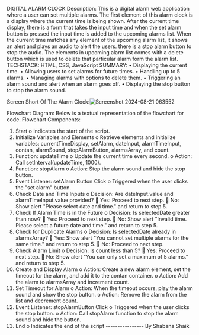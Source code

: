DIGITAL ALARM CLOCK
Description:
This is a digital alarm web application where a user can set multiple alarms. The first element of this alarm clock is a display where the current time is being shown. After the current time display, there is a form that takes the input time and when the set alarm button is pressed the input time is added to the upcoming alarms list. When the current time matches any element of the upcoming alarm list, it shows an alert and plays an audio to alert the users. there is a stop alarm button to stop the audio. The elements in upcoming alarm list comes with a delete button which is used to delete that particular alarm form the alarm list. 
TECHSTACK: 
HTML, CSS, JavaScript 
SUMMARY: 
•	Displaying the current time. 
•	Allowing users to set alarms for future times.
•	Handling up to 5 alarms. 
•	Managing alarms with options to delete them. 
•	Triggering an alarm sound and alert when an alarm goes off.
•	Displaying the stop button to stop the alarm sound.










Screen Short Of  The Alarm Clock:![Screenshot 2024-08-21 063552](https://github.com/user-attachments/assets/77d025a5-ec28-48bd-9409-098e338982be)


 
Flowchart Diagram:
Below is a textual representation of the flowchart for code.
Flowchart Components:
1.	Start
o	Indicates the start of the script.
2.	Initialize Variables and Elements
o	Retrieve elements and initialize variables: currentTimeDisplay, setAlarm, dateInput, alarmTimeInput, contan, alarmSound, stopAlarmButton, alarmsArray, and count.
3.	Function: updateTime
o	Update the current time every second.
o	Action: Call setInterval(updateTime, 1000).
4.	Function: stopAlarm
o	Action: Stop the alarm sound and hide the stop button.
5.	Event Listener: setAlarm Button Click
o	Triggered when the user clicks the "set alarm" button.
6.	Check Date and Time Inputs
o	Decision: Are dateInput.value and alarmTimeInput.value provided?
	Yes: Proceed to next step.
	No: Show alert "Please select date and time." and return to step 5.
7.	Check If Alarm Time is in the Future
o	Decision: Is selectedDate greater than now?
	Yes: Proceed to next step.
	No: Show alert "Invalid time. Please select a future date and time." and return to step 5.
8.	Check for Duplicate Alarms
o	Decision: Is selectedDate already in alarmsArray?
	Yes: Show alert "You cannot set multiple alarms for the same time." and return to step 5.
	No: Proceed to next step.
9.	Check Alarm Limit
o	Decision: Is count less than 5?
	Yes: Proceed to next step.
	No: Show alert "You can only set a maximum of 5 alarms." and return to step 5.
10.	Create and Display Alarm
o	Action: Create a new alarm element, set the timeout for the alarm, and add it to the contan container.
o	Action: Add the alarm to alarmsArray and increment count.
11.	Set Timeout for Alarm
o	Action: When the timeout occurs, play the alarm sound and show the stop button.
o	Action: Remove the alarm from the list and decrement count.
12.	Event Listener: stopAlarmButton Click
o	Triggered when the user clicks the stop button.
o	Action: Call stopAlarm function to stop the alarm sound and hide the button.
13.	End
o	Indicates the end of the script
					                                                                   ----------------  By Shabana Shaik
